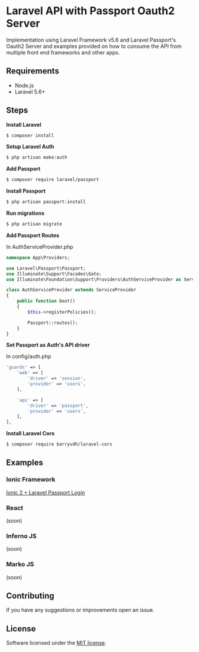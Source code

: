
# Laravel API with Passport Oauth2 Server

Implementation using Laravel Framework v5.6 and Laravel Passport's Oauth2 Server and examples provided on how to consume the API from multiple front end frameworks and other apps.

## Requirements

- Node.js
- Laravel 5.6+


## Steps

**Install Laravel**

``` bash
$ composer install
```


**Setup Laravel Auth**

``` bash
$ php artisan make:auth
```


**Add Passport**

``` bash
$ composer require laravel/passport
```


**Install Passport**

``` bash
$ php artisan passport:install
```


**Run migrations**

``` bash
$ php artisan migrate
```


**Add Passport Routes**

In AuthServiceProvider.php

``` php
namespace App\Providers;

use Laravel\Passport\Passport;
use Illuminate\Support\Facades\Gate;
use Illuminate\Foundation\Support\Providers\AuthServiceProvider as ServiceProvider;

class AuthServiceProvider extends ServiceProvider
{
    public function boot()
    {
        $this->registerPolicies();

        Passport::routes();
    }
}

```


**Set Passport as Auth's API driver**

In config/auth.php

``` php
'guards' => [
    'web' => [
        'driver' => 'session',
        'provider' => 'users',
    ],

    'api' => [
        'driver' => 'passport',
        'provider' => 'users',
    ],
],
```


**Install Laravel Cors**

``` bash
$ composer require barryvdh/laravel-cors
```


## Examples


### Ionic Framework 

[Ionic 2 + Laravel Passport Login](https://github.com/fcaivano/ionic-passport-app)

### React

(soon)

### Inferno JS

(soon) 

### Marko JS

(soon)


## Contributing

If you have any suggestions or improvements open an issue.

<!-- ### Security

If you discover any security-related issues, please email email@provider.com instead of using the issue tracker. -->

<!-- ## Support

...

... -->


## License

Software licensed under the [MIT license](https://opensource.org/licenses/MIT).
